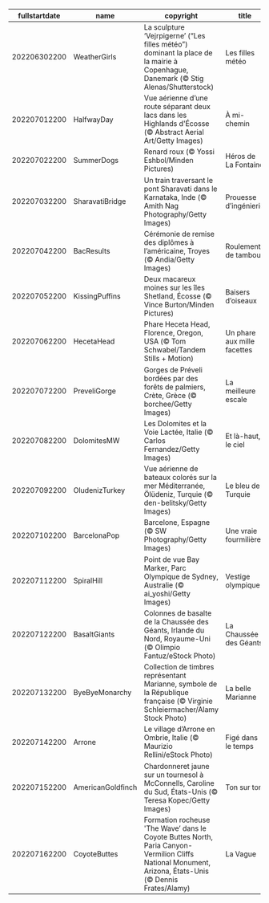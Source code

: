 |fullstartdate|name|copyright|title|image|
|--|--|--|--|--|
202206302200|WeatherGirls|La sculpture ‘Vejrpigerne’ (“Les filles météo”) dominant la place de la mairie à Copenhague, Danemark (© Stig Alenas/Shutterstock)|Les filles météo|![](/fr-FR/2022/07/202206302200WeatherGirls.jpg)|
202207012200|HalfwayDay|Vue aérienne d’une route séparant deux lacs dans les Highlands d'Écosse (© Abstract Aerial Art/Getty Images)|À mi-chemin|![](/fr-FR/2022/07/202207012200HalfwayDay.jpg)|
202207022200|SummerDogs|Renard roux (© Yossi Eshbol/Minden Pictures)|Héros de La Fontaine|![](/fr-FR/2022/07/202207022200SummerDogs.jpg)|
202207032200|SharavatiBridge|Un train traversant le pont Sharavati dans le Karnataka, Inde (© Amith Nag Photography/Getty Images)|Prouesse d’ingénierie|![](/fr-FR/2022/07/202207032200SharavatiBridge.jpg)|
202207042200|BacResults|Cérémonie de remise des diplômes à l’américaine, Troyes (© Andia/Getty Images)|Roulement de tambour|![](/fr-FR/2022/07/202207042200BacResults.jpg)|
202207052200|KissingPuffins|Deux macareux moines sur les îles Shetland, Écosse (© Vince Burton/Minden Pictures)|Baisers d’oiseaux|![](/fr-FR/2022/07/202207052200KissingPuffins.jpg)|
202207062200|HecetaHead|Phare Heceta Head, Florence, Oregon, USA (© Tom Schwabel/Tandem Stills + Motion)|Un phare aux mille facettes|![](/fr-FR/2022/07/202207062200HecetaHead.jpg)|
202207072200|PreveliGorge|Gorges de Préveli bordées par des forêts de palmiers, Crète, Grèce (© borchee/Getty Images)|La meilleure escale|![](/fr-FR/2022/07/202207072200PreveliGorge.jpg)|
202207082200|DolomitesMW|Les Dolomites et la Voie Lactée, Italie (© Carlos Fernandez/Getty Images)|Et là-haut, le ciel|![](/fr-FR/2022/07/202207082200DolomitesMW.jpg)|
202207092200|OludenizTurkey|Vue aérienne de bateaux colorés sur la mer Méditerranée, Ölüdeniz, Turquie (© den-belitsky/Getty Images)|Le bleu de Turquie|![](/fr-FR/2022/07/202207092200OludenizTurkey.jpg)|
202207102200|BarcelonaPop|Barcelone, Espagne (© SW Photography/Getty Images)|Une vraie fourmilière|![](/fr-FR/2022/07/202207102200BarcelonaPop.jpg)|
202207112200|SpiralHill|Point de vue Bay Marker, Parc Olympique de Sydney, Australie (© ai_yoshi/Getty Images)|Vestige olympique|![](/fr-FR/2022/07/202207112200SpiralHill.jpg)|
202207122200|BasaltGiants|Colonnes de basalte de la Chaussée des Géants, Irlande du Nord, Royaume-Uni (© Olimpio Fantuz/eStock Photo)|La Chaussée des Géants|![](/fr-FR/2022/07/202207122200BasaltGiants.jpg)|
202207132200|ByeByeMonarchy|Collection de timbres représentant Marianne, symbole de la République française (© Virginie Schleiermacher/Alamy Stock Photo)|La belle Marianne|![](/fr-FR/2022/07/202207132200ByeByeMonarchy.jpg)|
202207142200|Arrone|Le village d’Arrone en Ombrie, Italie (© Maurizio Rellini/eStock Photo)|Figé dans le temps|![](/fr-FR/2022/07/202207142200Arrone.jpg)|
202207152200|AmericanGoldfinch|Chardonneret jaune sur un tournesol à McConnells, Caroline du Sud, États-Unis (© Teresa Kopec/Getty Images)|Ton sur ton|![](/fr-FR/2022/07/202207152200AmericanGoldfinch.jpg)|
202207162200|CoyoteButtes|Formation rocheuse 'The Wave’ dans le Coyote Buttes North, Paria Canyon-Vermilion Cliffs National Monument, Arizona, États-Unis (© Dennis Frates/Alamy)|La Vague|![](/fr-FR/2022/07/202207162200CoyoteButtes.jpg)|
